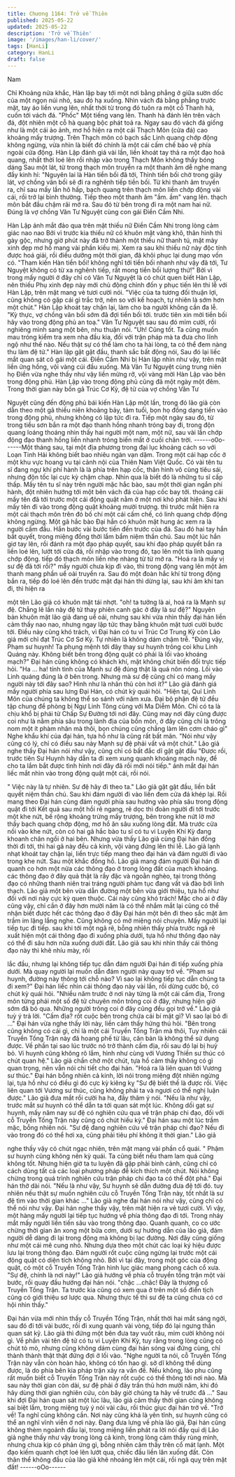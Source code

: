 ```yaml
---
title: Chương 1164: Trở về Thiên
published: 2025-05-22
updated: 2025-05-22
description: 'Trở về Thiên'
image: '/images/han-li/cover/'
tags: [HanLi]
category: HanLi
draft: false
---
```


Nam

Chỉ Khoảng nửa khắc, Hàn lập bay tới một nơi bằng phẳng ở
giữa sườn dốc của một ngọn núi nhỏ, sau đó hạ xuống. Nhìn
vách đá bằng phẳng trước mặt, tay áo liền vung lên, nhất thời từ
trong đó tuôn ra một cỗ Thanh hà, cuốn tới vách đá.
"Phốc"
Một tiếng vang lên. Thanh hà đánh lên trên vách đá, đột nhiên
một cỗ hà quang bộc phát toả ra.
Ngay sau đó vách đá giống như là một cái ảo ảnh, mơ hồ hiện ra
một cái Thạch Môn (cửa đá) cao khoảng mấy trượng. Trên Thạch
môn có bạch sắc Linh quang chớp động không ngừng, vừa nhìn
là biết đó chính là một cái cấm chế bảo vệ phía ngoài cửa động.
Hàn Lập đánh giá vài lần, liền khoát tay thả ra một đạo hoả
quang, nhất thời loé lên rồi nhập vào trong Thạch Môn không thấy
bóng dáng
Sau một lát, từ trong thạch môn truyền ra một thanh âm dễ nghe
mang đầy kinh hỉ:
"Nguyên lai là Hàn tiền bối đã tới, Thỉnh tiền bối chờ trong giây lát,
vợ chồng vãn bối sẽ đi ra nghênh tiếp tiền bối.
Từ khi thanh âm truyền ra, chỉ sau mấy lần hô hấp, bạch quang
trên thạch môn liền chớp động vài cái, rồi trở lại bình thường. Tiếp
theo một thanh âm "ầm. ầm" vang lên. thạch môn bắt đầu chậm
rãi mở ra. Sau đó từ bên trong đi ra một nam hai nữ.
Đúng là vợ chồng Văn Tư Nguyệt cùng con gái Điền Cầm Nhi.

Hàn Lập ánh mắt đảo qua trên mặt thiếu nữ Điền Cầm Nhi trong
lòng cảm giác nao nao
Bởi vì trước kia thiếu nữ có khuôn mặt vàng khô, thân hình thì gày
gộc, nhưng giờ phút này đã trở thành một thiếu nữ thanh tú, mặt
mày xinh đẹp mơ hồ mang vài phần kiều mị.
Xem ra sau khi thiếu nữ này độc tính được hoá giải, rồi điều
dưỡng một thời gian, đã khôi phục lại dung mạo vốn có.
"Tham kiến Hàn tiền bối! không nghĩ tới tiền bối nhanh như vậy
đã tới, Tư Nguyệt không có từ xa nghênh tiếp, rất mong tiền bối
lượng thứ!" Bởi vì trong mấy người ở đây chỉ có Văn Tư Nguyệt là
có chút quen biết Hàn Lập, nên thiếu Phụ xinh đẹp này mới chủ
động chỉnh đốn y phục tiến lên thi lễ với Hàn Lập, trên mặt mang
vẻ tươi cười nói.
"Việc của ta tương đối thuận lợi, cũng không có gặp cái gì trắc
trở, nên so với kế hoạch, tự nhiên là sớm hơn một chút." Hàn Lập
khoát tay chặn lại, làm cho ba người không cần đa lễ.
"Kỳ thực, vợ chồng vãn bối sớm đã đợi tiền bối tới. trước tiên xin
mời tiền bối hãy vào trong động phủ an toạ." Văn Tư Nguyệt sau
sau đó mỉm cười, rồi nghiêng mình sang một bên, nhu thuận nói.
"Uh! Cũng tốt. Ta cũng muốn mau tróng kiểm tra xem nha đầu kia,
đối với trận pháp mà ta đưa cho lĩnh ngộ như thế nào. Nếu thật
sự có thể làm cho ta hài lòng, ta có thể đem nàng thu làm đệ tử."
Hàn lập gật gật đầu, thanh sắc bất động nói, Sau đó lại liếc mắt
quan sát cô gái một cái.
Điền Cầm Nhi bị Hàn lập nhìn như vậy, trên mặt liền ửng hồng,
vội vàng cúi đầu xuống.
Mà Văn Tư Nguyệt cùng trung niên họ Điền vừa nghe thấy như
vậy liền mừng rỡ, vội vàng mời Hàn Lập vào bên trong động phủ.
Hàn Lập vào trong động phủ cũng đã một ngày một đêm. Trong
thời gian này bốn gã Trúc Cơ Kỳ, đệ tử của vợ chồng Văn Tư

Nguyệt cũng đến động phủ bái kiến Hàn Lập một lần, trong đó lão
giả còn dẫn theo một gã thiếu niên khoảng bảy, tám tuổi, bọn họ
đồng dạng tiến vào trong động phủ, nhưng không có lập tức đi ra.
Tiếp một ngày sau đó, từ trong tiểu sơn bắn ra một đạo thanh
hồng nhanh tróng bay đi, trong độn quang loáng thoáng nhìn thấy
hai người một nam, một nữ, sau vài lần chớp động đạo thanh
hồng liền nhanh tróng biến mất ở cuối chân trời.
------o0o------Một tháng sau, tại một địa phương trong đại lục khoảng cách so
với Loạn Tinh Hải không biết bao nhiêu ngàn vạn dặm. Trong một
cái hạp cốc ở một khu vực hoang vu tại cảnh nội của Thiên Nam
Việt Quốc. Có vài tên tu sĩ đang ngự khí phí hành là là phía trên
hạp cốc, thân hình vô cùng tiêu sái, nhưng độn tốc lại cực kỳ
chậm chạp. Nhìn qua là biết đó là những tu sĩ cấp thấp.
Mấy tên tu sĩ này trên người mặc hắc bào, sau một thời gian ngắn
phi hành, đột nhiên hướng tới một bên vách đá của hạp cốc bay
tới. thoáng cái mấy tên đã tới trước một cái động quật nằm ở một
nơi khó phát hiện.
Sau khi mấy tên đi vào trong động quật khoảng mười trượng. thì
trước mắt hiện ra một cái thạch môn trên đó bố chí một cái cấm
chế, có linh quang chớp động không ngừng.
Một gã hắc bào Đại hắn có khuôn mặt hung ác xem ra là người
cầm đầu. Hắn bước vài bước tiến đến trước của đá. Sau đó hai
tay hắn bắt quyết, trong miệng đồng thời lẩm bẩm niệm thần chú.
Sau một lúc hắn giơ tay lên, rồi đánh ra một đạo pháp quyết, sau
khi đạo pháp quyết bắn ra liền loé lên, lướt tới cửa đá, rồi nhập
vào trong đó, tạo lên một tia linh quang chớp động.
tiếp đó thạch môn liền nhẹ nhàng từ từ mở ra.
"Hoá ra là mấy vị sư đệ đã tới rồi?" mấy người chưa kịp đi vào, thì
trong động vang lên một âm thanh mang phần uể oải truyền ra.
Sau đó một đoàn hắc khí từ trong động bắn ra, tiếp đó loé lên đến
trước mặt đại hán thì dừng lại, sau khi âm khí tan đi, thì hiện ra

một tên Lão giả có khuôn mặt tái nhợt.
"oh! ta tưởng là ai, hoá ra là Mạnh sự đệ. Chẳng lẽ lần này đệ tử
thay phiên canh gác ở đây là sư đệ?" Nguyên bản khuôn mặt lão
giả đang uể oải, nhưng sau khi vừa nhìn thấy đại hán liền cảm
thấy nao nao, nhưng ngay lập tức thay bằng khuôn mặt tươi cười
bước tới.
Điều này cũng khó trách, vì Đại hán có tu vi Trúc Cơ Trung Kỳ còn
Lão giả mới chỉ đạt Trúc Cơ Sơ Kỳ. Tự nhiên là không dám chậm
trễ.
"Đúng vậy, Phạm sư huynh! Ta phụng mệnh tới đây thay sư
huynh trông coi khu Linh Quáng này. Không biết bên trong động
quật có phải là lối vào khoáng mạch?" Đại hán cũng không có
khách khí, mặt không chút biến đổi trực tiếp hỏi.
"Ha … ha! tính tình của Mạnh sư đệ đúng thật là quá nôn nóng.
Lối vào Linh quáng đúng là ở bên trong. Nhưng mà sư đệ cũng
chỉ có mang mấy người này tới đây sao? Hình như là nhân thủ
còn hơi ít?" Lão giả đánh giá mấy người phía sau lưng Đại Hán,
có chút kỳ quái hỏi.
"Hiện tại, Quỉ Linh Môn của chúng ta không thể so sánh với năm
xưa. Đại bộ phận đệ tử đều tập chung để phòng bị Ngự Linh Tông
cùng với Ma Diễm Môn. Chỉ có ta là chịu khổ bị phái từ Chấp Sự
Đường tới nơi đây. Cũng may nơi đây cũng được coi như là nằm
phía sâu trong lãnh địa của bổn môn, ở đây cũng chỉ là trông nom
một ít phàm nhân mà thôi, bọn chúng cũng chẳng làm lên cơm
cháo gì" Nghe khẩu khí của đại hán, tựa hồ như là cũng rất bất
mãn.
"Nói như vậy cũng có lý, chỉ có điều sau này Mạnh sự đệ phải vất
vả một chút." Lão giả nghe thấy Đại hán nói như vậy, cũng chỉ có
bất đắc dĩ gật gật đầu
"Được rồi, trước tiên Sư Huynh hãy dẫn ta đi xem xung quanh
khoáng mạch này, để cho ta lắm bắt được tình hình nơi đây đã rồi
mới nói tiếp." ánh mắt đại hán liếc mắt nhìn vào trong động quật
một cái, rồi nói.

" Việc này là tự nhiên. Sư đệ hãy đi theo ta." Lão giả gật gật đầu,
liền bắt quyết niệm thần chú. Sau khi đám người đi vào liền đem
cửa đá khép lại. Rồi mang theo Đại hán cùng đám người phía sau
hướng vào phía sâu trong động quật đi tới
Kết quả sau một hồi rẽ ngang, rẽ dọc thì đoàn người đi tới trước
một khe nứt, bề rộng khoảng trừng mấy trượng, bên trong khe nứt
lờ mờ thấy bạch quang chớp động, mơ hồ ăn sâu xuống lòng đất.
Mà trước cửa nối vào khe nứt, còn có hai gã hắc bào tu sĩ có tu vi
Luyện Khí Kỳ đang khoanh chân ngồi ở hai bên. Nhưng vừa thấy
Lão giả cùng Đại hán đồng thời đi tới, thì hai gã này đều cả kinh,
vội vàng đứng lên thi lễ.
Lão giả lạnh nhạt khoát tay chặn lại, liền trực tiếp mang theo đại
hán và đám người đi vào trong khe nứt.
Sau một khắc đồng hồ. Lão giả mang đám người Đại hán đi
quanh co hơn một nửa các thông đạo ở trong lòng đất của mạch
khoáng. các thông đạo ở đây quả thật là rầy đặc và ngoằn nghèo,
tại trong thông đạo có những thanh niên trai tráng người phàm tục
đang vất vả đào bới linh thạch.
Lão giả một bên vừa dẫn đường một bên vừa giới thiệu, tựa hồ
như đối với nơi này cực kỳ quen thuộc.
Cái này cũng khó trách! Mặc cho ai ở đây cũng vậy, chỉ cần ở đây
hơn mười năm là có thể nhắm mắt lại cũng có thể nhận biết được
hết các thông đạo ở đây
Đại hán một bên đi theo sắc mặt âm trầm im lặng lắng nghe.
Cũng không có mở miệng nói chuyện.
Mấy người lại tiếp tục đi tiếp. sau khi tới một ngã rẽ, bỗng nhiên
thấy phía trước ngã rẽ xuất hiện một cái thông đạo đi xuống phía
dưới, tựa hồ như thông đạo này có thể đi sâu hơn nữa xuống dưới
đất.
Lão giả sau khi nhìn thấy cái thông đạo này thì khẽ nhíu mày, rồi

lắc đầu, nhưng lại không tiếp tục dẫn đám người Đại hán đi tiếp
xuống phía dưới. Mà quay người lại muốn dẫn đám người này
quay trở về.
"Phạm sư huynh, đường này thông tới chỗ nào? Vì sao lại không
tiếp tục dẫn chúng ta đi xem?" Đại hán liếc nhìn cái thông đạo này
vài lần, rồi dừng cước bộ, có chút kỳ quái hỏi.
"Nhiều năm trước ở nơi này từng là một cái cấm địa, Trong môn
từng phái một số đệ tử chuyên môn trông coi ở đây, nhưng hiện
giờ sớm đã bỏ qua. Những người trông coi ở đây cũng đều gọi
trở về." Lão giả tuỳ ý trả lời.
"Cấm địa? rốt cuộc bên trong chứa cái bí mật gì? Vì sao lại bỏ đi
…" Đại hán vừa nghe thấy lời này, liền cảm thấy hứng thú hỏi.
"Bên trong cũng không có cái gì, chỉ là một cái Truyền Tống Trận
mà thôi, Tuy nhiên cái Truyền Tống Trận này đã hoang phế từ lâu,
căn bản là không thể sử dụng được. Về phần tại sao lúc trước nó
trở thành cấm địa, rồi sau đó lại bị huỷ bỏ. Vi huynh cũng không
rõ lắm, hình như cùng với Vương Thiền sư thúc có chút quan hệ."
Lão giả chần chờ một chút, tựa hồ cảm thấy không có gì quan
trọng, nên vẫn nói chi tiết cho đại hán.
"Hoá ra là liên quan tới Vương sư thúc." Đại hán bỗng nhiên cả
kinh, lời nói trong miệng đột nhiên ngừng lại, tựa hồ như có điều
gì đó cực kỳ kiêng kỵ
"Sư đệ biết thế là được rồi. Việc liên quan tới Vương sư thúc,
cũng không phải ta và ngươi có thể nghị luận được." Lão giả đưa
mắt rồi cười ha ha, đầy thâm ý nói.
"Nếu là như vậy, trước mắt sư huynh có thể dẫn ta tới quan sát
một lúc. Không dối gạt sư huynh, mấy năm nay sư đệ có nghiên
cứu qua về trận pháp chi đạo, đối với cỗ Truyền Tống Trận này
cũng có chút hiếu kỳ." Đại hán sau một lúc trầm mặc, bỗng nhiên
nói.
"Sư đệ đang nghiên cứu về trận pháp chi đạo? Nếu đi vào trong
đó có thể hơi xa, cũng phải tiêu phí không ít thời gian." Lão giả

nghe thấy vậy có chút ngạc nhiên, trên mặt mang vài phần cổ
quái.
" Phậm sư huynh cũng không nên kỳ quái. Ta cũng biết nếu tham
lam quá cũng không tốt. Nhưng hiện giờ ta tu luyện đã gặp phải
bình cảnh, cũng chỉ có cách dùng tất cả các loại phương pháp để
kích thích một chút. Nói không chừng trong quá trình nghiên cứu
trận pháp chi đạo ta có thể đột phá." Đại hán thở dài nói.
"Nếu là như vậy, Sư huynh sẽ dẫn đường đưa đệ tới đó. tuy
nhiên nếu thật sự muốn nghiên cứu cỗ Truyền Tống Trận này, tốt
nhất là sư đệ tìm vào thời gian khác …" Lão giả nghe đại hán nói
như vậy, cũng chỉ có thể nói như vậy.
Đại hán nghe thấy vậy, trên mặt hiện ra vẻ tươi cười.
Vì vậy, một hàng mấy người lại tiếp tục hướng về phía thông đạo
đi tới.
Trong nháy mắt mấy người liền tiến sâu vào trong thông đạo.
Quanh quanh, co co ước chừng thời gian ăn xong một bữa cơm,
dưới sự hướng dẫn của lão giả, đám người dễ dàng đi lại trong
động mà không bị lạc đường.
Nơi đây cũng giống như một cái mê cung nhỏ. Nhưng dựa theo
một chút các loại ký hiệu được lưu lại trong thông đạo. Đám người
rốt cuộc cũng ngừng lại trước một cái động quật có diện tích
không nhỏ.
Bởi vì tại đây, trong một góc của động quật, có một cỗ Truyền
Tống Trận hình lục giác mang phong cách cổ xưa.
"Sự đệ, chính là nơi này!" Lão giả hướng về phía cỗ truyền tống
trận một vài bước, rồi quay đầu hướng đại hán nói.
"chậc …châc! Đây là thượng cổ Truyền Tống Trận. Ta trước kia
cũng có xem qua ở trên một số điển tịch cũng có giới thiệu sơ
lược qua. Nhưng thực tế thì sư đệ ta cũng chưa có cơ hội nhìn
thấy."

Đại hán vừa mới nhìn thấy cỗ Truyền Tống Trận, nhất thời hai mắt
sáng ngời, sau đó đi tới vài bước, rồi đi xung quanh vài vòng, tiếp
đó lại ngưng thần quan sát kỹ.
Lão giả thì đứng một bên đưa tay vuốt râu, mỉm cười không nói gì.
Về phần vài tên đệ tử có tu vi Luyện Khí Kỳ, tuy rằng trong lòng
cũng có chút tò mò, nhưng cũng không dám cùng đại hán sóng
vai đứng cùng, chỉ thành thành thật thật đứng đợi ở lối vào.
"Nghe người ta nói, cỗ Truyền Tống Trận này vẫn còn hoàn hảo,
không có tổn hao gì. sở dĩ không thể dùng được, là do phía bên
kia pháp trận xảy ra vấn đề. Nếu không, lão phu cũng rất muốn
biết cỗ Truyền Tống Trận này rốt cuộc có thể thông tới nơi nào.
Mà sau này thời gian còn dài, sư đệ phải ở đây trấn thủ hơn mười
năm, khi đó hãy dùng thời gian nghiên cứu, còn bây giờ chúng ta
hãy về trước đã …" Sau khi đợi Đại hán quan sát một lúc lâu, lão
giả cảm thấy thời gian cũng không sai biệt lắm, trong miệng tuỳ ý
nói vài câu, rồi thúc giục đại hán trở về.
"Trở về! Ta nghĩ cũng không cần. Nơi này cũng khá là yên tĩnh,
sư huynh cũng có thể an nghĩ vĩnh viễn ở nơi này. Đang đưa lưng
về phía lão giả, Đại hán cũng không thèm ngoảnh đầu lại, trong
miệng liền phát ra lời nói đầy quỉ dị
Lão giả nghe thấy như vậy trong lòng cả kinh, trong lòng cảm thấy
rùng mình, nhưng chưa kịp có phản ứng gì, bỗng nhiên cảm thấy
trên cổ mát lạnh.
Một đạo kiếm quanh chợt loé lên lướt qua, chiếc đầu liền lăn
xuống đất.
Còn thân thể không đầu của lão giả khẽ nhoáng lên một cái, rồi
ngã quỵ trên mặt đất!
------oOo------
